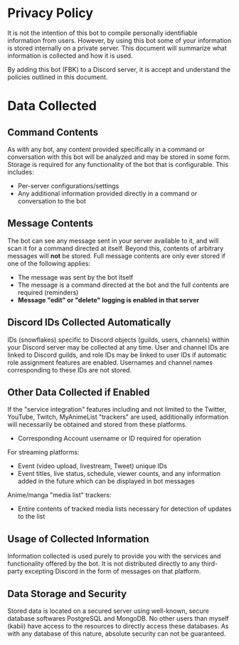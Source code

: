 # Privacy Policy

It is not the intention of this bot to compile personally identifiable information from users. However, by using this bot some of your information is stored internally on a private server. This document will summarize what information is collected and how it is used.

By adding this bot (FBK) to a Discord server, it is  accept and understand the policies outlined in this document.

# Data Collected

## Command Contents

As with any bot, any content provided specifically in a command or conversation with this bot will be analyzed and may be stored in some form. Storage is required for any functionality of the bot that is configurable. This includes:

- Per-server configurations/settings
- Any additional information provided directly in a command or conversation to the bot

## Message Contents

The bot can see any message sent in your server available to it, and will scan it for a command directed at itself. Beyond this, contents of arbitrary messages will **not** be stored. Full message contents are only ever stored if one of the following applies:

- The message was sent by the bot itself
- The message is a command directed at the bot and the full contents are required (reminders)
- **Message "edit" or "delete" logging is enabled in that server**

## Discord IDs Collected Automatically

IDs (snowflakes) specific to Discord objects (guilds, users, channels) within your Discord server may be collected at any time. User and channel IDs are linked to Discord guilds, and role IDs may be linked to user IDs if automatic role assignment features are enabled. Usernames and channel names corresponding to these IDs are not stored.

## Other Data Collected if Enabled

If the "service integration" features including and not limited to the Twitter, YouTube, Twitch, MyAnimeList "trackers" are used, additionally information will necessarily be obtained and stored from these platforms.

- Corresponding Account username or ID required for operation 

For streaming platforms:

- Event (video upload, livestream, Tweet) unique IDs
- Event titles, live status, schedule, viewer counts, and any information added in the future which can be displayed in bot messages

Anime/manga "media list" trackers:
- Entire contents of tracked media lists necessary for detection of updates to the list 

## Usage of Collected Information

Information collected is used purely to provide you with the services and functionality offered by the bot. It is not distributed directly to any third-party excepting Discord in the form of messages on that platform.

## Data Storage and Security

Stored data is located on a secured server using well-known, secure database softwares PostgreSQL and MongoDB. No other users than myself (kabii) have access to the resources to directly access these databases. As with any database of this nature, absolute security can not be guaranteed. 